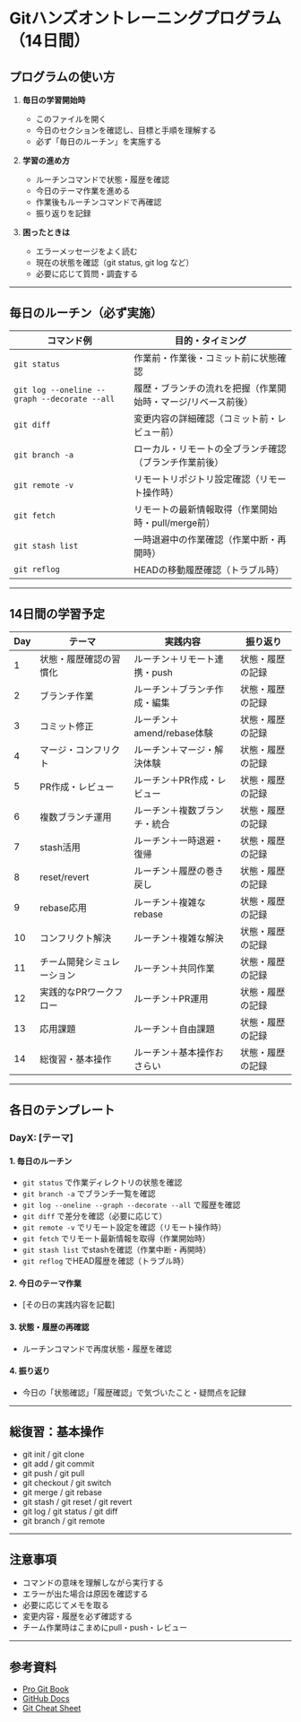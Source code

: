 # Gitハンズオントレーニングプログラム（14日間）

## プログラムの使い方

1. **毎日の学習開始時**
   - このファイルを開く
   - 今日のセクションを確認し、目標と手順を理解する
   - 必ず「毎日のルーチン」を実施する

2. **学習の進め方**
   - ルーチンコマンドで状態・履歴を確認
   - 今日のテーマ作業を進める
   - 作業後もルーチンコマンドで再確認
   - 振り返りを記録

3. **困ったときは**
   - エラーメッセージをよく読む
   - 現在の状態を確認（git status, git log など）
   - 必要に応じて質問・調査する

---

## 毎日のルーチン（必ず実施）

| コマンド例 | 目的・タイミング |
|---|---|
| `git status` | 作業前・作業後・コミット前に状態確認 |
| `git log --oneline --graph --decorate --all` | 履歴・ブランチの流れを把握（作業開始時・マージ/リベース前後） |
| `git diff` | 変更内容の詳細確認（コミット前・レビュー前） |
| `git branch -a` | ローカル・リモートの全ブランチ確認（ブランチ作業前後） |
| `git remote -v` | リモートリポジトリ設定確認（リモート操作時） |
| `git fetch` | リモートの最新情報取得（作業開始時・pull/merge前） |
| `git stash list` | 一時退避中の作業確認（作業中断・再開時） |
| `git reflog` | HEADの移動履歴確認（トラブル時） |

---

## 14日間の学習予定

| Day | テーマ | 実践内容 | 振り返り |
|-----|--------|----------|----------|
| 1 | 状態・履歴確認の習慣化 | ルーチン＋リモート連携・push | 状態・履歴の記録 |
| 2 | ブランチ作業 | ルーチン＋ブランチ作成・編集 | 状態・履歴の記録 |
| 3 | コミット修正 | ルーチン＋amend/rebase体験 | 状態・履歴の記録 |
| 4 | マージ・コンフリクト | ルーチン＋マージ・解決体験 | 状態・履歴の記録 |
| 5 | PR作成・レビュー | ルーチン＋PR作成・レビュー | 状態・履歴の記録 |
| 6 | 複数ブランチ運用 | ルーチン＋複数ブランチ・統合 | 状態・履歴の記録 |
| 7 | stash活用 | ルーチン＋一時退避・復帰 | 状態・履歴の記録 |
| 8 | reset/revert | ルーチン＋履歴の巻き戻し | 状態・履歴の記録 |
| 9 | rebase応用 | ルーチン＋複雑なrebase | 状態・履歴の記録 |
| 10 | コンフリクト解決 | ルーチン＋複雑な解決 | 状態・履歴の記録 |
| 11 | チーム開発シミュレーション | ルーチン＋共同作業 | 状態・履歴の記録 |
| 12 | 実践的なPRワークフロー | ルーチン＋PR運用 | 状態・履歴の記録 |
| 13 | 応用課題 | ルーチン＋自由課題 | 状態・履歴の記録 |
| 14 | 総復習・基本操作 | ルーチン＋基本操作おさらい | 状態・履歴の記録 |

---

## 各日のテンプレート

### DayX: [テーマ]

#### 1. 毎日のルーチン
- `git status` で作業ディレクトリの状態を確認
- `git branch -a` でブランチ一覧を確認
- `git log --oneline --graph --decorate --all` で履歴を確認
- `git diff` で差分を確認（必要に応じて）
- `git remote -v` でリモート設定を確認（リモート操作時）
- `git fetch` でリモート最新情報を取得（作業開始時）
- `git stash list` でstashを確認（作業中断・再開時）
- `git reflog` でHEAD履歴を確認（トラブル時）

#### 2. 今日のテーマ作業
- [その日の実践内容を記載]

#### 3. 状態・履歴の再確認
- ルーチンコマンドで再度状態・履歴を確認

#### 4. 振り返り
- 今日の「状態確認」「履歴確認」で気づいたこと・疑問点を記録

---

## 総復習：基本操作

- git init / git clone
- git add / git commit
- git push / git pull
- git checkout / git switch
- git merge / git rebase
- git stash / git reset / git revert
- git log / git status / git diff
- git branch / git remote

---

## 注意事項

- コマンドの意味を理解しながら実行する
- エラーが出た場合は原因を確認する
- 必要に応じてメモを取る
- 変更内容・履歴を必ず確認する
- チーム作業時はこまめにpull・push・レビュー

---

## 参考資料

- [Pro Git Book](https://git-scm.com/book/ja/v2)
- [GitHub Docs](https://docs.github.com/ja)
- [Git Cheat Sheet](https://education.github.com/git-cheat-sheet-education.pdf) 